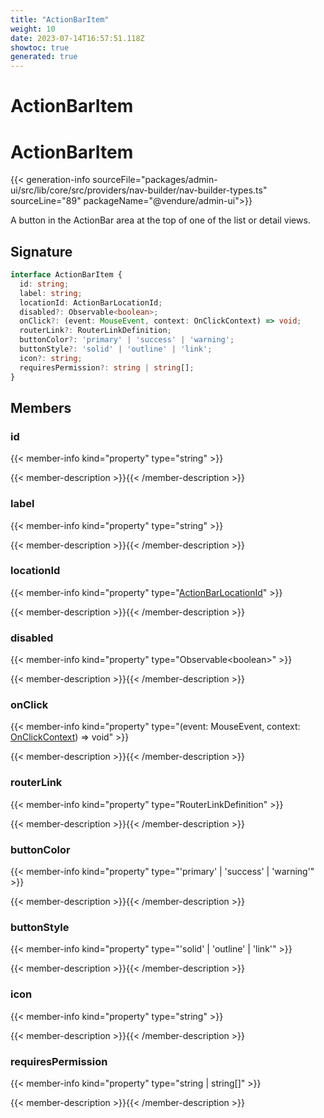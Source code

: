 ```yaml
---
title: "ActionBarItem"
weight: 10
date: 2023-07-14T16:57:51.118Z
showtoc: true
generated: true
---
```

<!-- This file was generated from the Vendure source. Do not modify. Instead, re-run the "docs:build" script -->

# ActionBarItem
<div class="symbol">


# ActionBarItem

{{< generation-info sourceFile="packages/admin-ui/src/lib/core/src/providers/nav-builder/nav-builder-types.ts" sourceLine="89" packageName="@vendure/admin-ui">}}

A button in the ActionBar area at the top of one of the list or detail views.

## Signature

```TypeScript
interface ActionBarItem {
  id: string;
  label: string;
  locationId: ActionBarLocationId;
  disabled?: Observable<boolean>;
  onClick?: (event: MouseEvent, context: OnClickContext) => void;
  routerLink?: RouterLinkDefinition;
  buttonColor?: 'primary' | 'success' | 'warning';
  buttonStyle?: 'solid' | 'outline' | 'link';
  icon?: string;
  requiresPermission?: string | string[];
}
```
## Members

### id

{{< member-info kind="property" type="string"  >}}

{{< member-description >}}{{< /member-description >}}

### label

{{< member-info kind="property" type="string"  >}}

{{< member-description >}}{{< /member-description >}}

### locationId

{{< member-info kind="property" type="<a href='/admin-ui-api/action-bar/action-bar-location-id#actionbarlocationid'>ActionBarLocationId</a>"  >}}

{{< member-description >}}{{< /member-description >}}

### disabled

{{< member-info kind="property" type="Observable&#60;boolean&#62;"  >}}

{{< member-description >}}{{< /member-description >}}

### onClick

{{< member-info kind="property" type="(event: MouseEvent, context: <a href='/admin-ui-api/action-bar/on-click-context#onclickcontext'>OnClickContext</a>) =&#62; void"  >}}

{{< member-description >}}{{< /member-description >}}

### routerLink

{{< member-info kind="property" type="RouterLinkDefinition"  >}}

{{< member-description >}}{{< /member-description >}}

### buttonColor

{{< member-info kind="property" type="'primary' | 'success' | 'warning'"  >}}

{{< member-description >}}{{< /member-description >}}

### buttonStyle

{{< member-info kind="property" type="'solid' | 'outline' | 'link'"  >}}

{{< member-description >}}{{< /member-description >}}

### icon

{{< member-info kind="property" type="string"  >}}

{{< member-description >}}{{< /member-description >}}

### requiresPermission

{{< member-info kind="property" type="string | string[]"  >}}

{{< member-description >}}{{< /member-description >}}


</div>
